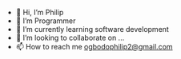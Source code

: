 - 👋 Hi, I’m Philip
- 👀 I’m Programmer 
- 🌱 I’m currently learning software development
- 💞️ I’m looking to collaborate on ...
- 📫 How to reach me ogbodophilip2@gmail.com

<!---
pheelip1577/pheelip1577 is a ✨ special ✨ repository because its `README.md` (this file) appears on your GitHub profile.
You can click the Preview link to take a look at your changes.
--->
